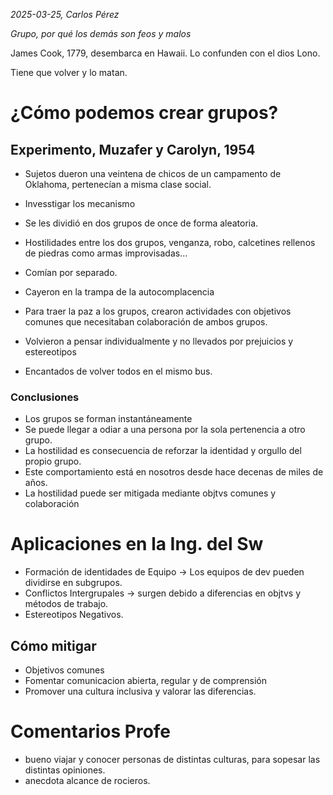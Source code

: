 *2025-03-25, Carlos Pérez*

*Grupo, por qué los demás son feos y malos*

James Cook, 1779, desembarca en Hawaii. Lo confunden con el dios Lono.

Tiene que volver y lo matan.

# ¿Cómo podemos crear grupos?
## Experimento, Muzafer y Carolyn, 1954
- Sujetos dueron una veintena de chicos de un campamento de Oklahoma, pertenecían a misma clase social.
- Invesstigar los mecanismo
- Se les dividió en dos grupos de once de forma aleatoria.
- Hostilidades entre los dos grupos, venganza, robo, calcetines rellenos de piedras como armas improvisadas...
- Comían por separado.
- Cayeron en la trampa de la autocomplacencia

- Para traer la paz a los grupos, crearon actividades con objetivos comunes que necesitaban colaboración de ambos grupos.
- Volvieron a pensar individualmente y no llevados por prejuicios y estereotipos
- Encantados de volver todos en el mismo bus.

### Conclusiones
- Los grupos se forman instantáneamente
- Se puede llegar a odiar a una persona por la sola pertenencia a otro grupo.
- La hostilidad es consecuencia de reforzar la identidad y orgullo del propio grupo.
- Este comportamiento está en nosotros desde hace decenas de miles de años.
- La hostilidad puede ser mitigada mediante objtvs comunes y colaboración

# Aplicaciones en la Ing. del Sw
- Formación de identidades de Equipo -> Los equipos de dev pueden dividirse en subgrupos.
- Conflictos Intergrupales -> surgen debido a diferencias en objtvs y métodos de trabajo.
- Estereotipos Negativos.

## Cómo mitigar 
- Objetivos comunes
- Fomentar comunicacion abierta, regular y de comprensión
- Promover una cultura inclusiva y valorar las diferencias.

# Comentarios Profe
- bueno viajar y conocer personas de distintas culturas, para sopesar las distintas opiniones.
- anecdota alcance de rocieros.
